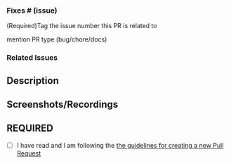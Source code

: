    <!-- If you need help with you PR or if you want to to discuss something with us, join the WalkingPal [Discord community](https://discord.gg/Et3aQTsW6a)! -->

### Fixes # (issue)

(Required)Tag the issue number this PR is related to

mention PR type (bug/chore/docs)

### Related Issues

<!--
Please use this format link issue numbers: Fixes #123
https://docs.github.com/en/free-pro-team@latest/github/managing-your-work-on-github/linking-a-pull-request-to-an-issue#linking-a-pull-request-to-an-issue-using-a-keyword
-->

## Description

<!-- Please do not leave this blank -->

## Screenshots/Recordings

<!--  screenshots if applicable  -->

## REQUIRED

- [ ] I have read and I am following the [the guidelines for creating a new Pull Request](https://github.com/WalkingPal/walking-pal-web/blob/dev/.docs/CONTRIBUTING.md)
